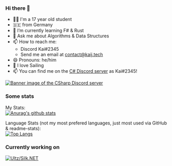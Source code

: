 ### Hi there 👋
- 👨‍🎓 I'm a 17 year old student
- 🇩🇪 from Germany
- 🌱 I’m currently learning F# & Rust
- 💬 Ask me about Algorithms & Data Structures
- 📫 How to reach me:
  - Discord Kai#2345
  - Send me an email at [contact@kaij.tech](mailto:contact@kaij.tech)
- 😄 Pronouns: he/him
- 🚣 I love Sailing
- 📫 You can find me on the [C# Discord server](http://aka.ms/csharp-discord) as Kai#2345!

<a href="http://aka.ms/csharp-discord"><img src="https://discordapp.com/api/guilds/143867839282020352/widget.png?style=banner2" alt="Banner image of the CSharp Discord server"/></a>


### Some stats
My Stats:<br>
[![Anurag's github stats](https://github-readme-stats.vercel.app/api?username=HurricanKai&show_icons=true)](https://github.com/anuraghazra/github-readme-stats)

Language Stats (not my most prefered languages, just most used via GitHub & readme-stats):<br>
[![Top Langs](https://github-readme-stats.vercel.app/api/top-langs/?username=HurricanKai)](https://github.com/anuraghazra/github-readme-stats)

### Currently working on

[![Ultz/Silk.NET](https://github-readme-stats.vercel.app/api/pin/?username=Ultz&repo=Silk.NET&show_icons=true&show_owner=true)](https://github.com/Ultz/Silk.NET)
